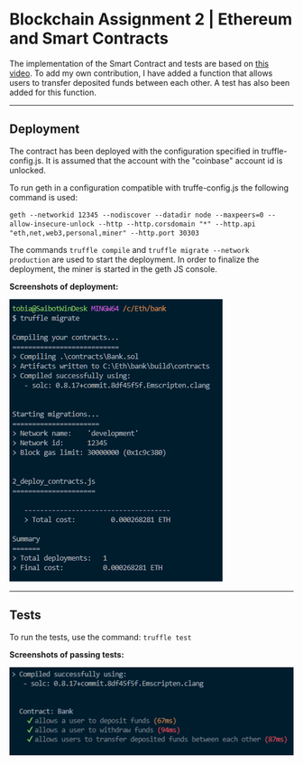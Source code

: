 # Blockchain Assignment 2 | Ethereum and Smart Contracts

The implementation of the Smart Contract and tests are based on [this video](https://www.youtube.com/watch?v=DKFVnGcMTD0&t=1074s). To add my own contribution, I have added a function that allows users to transfer deposited funds between each other. A test has also been added for this function.

---
## Deployment
The contract has been deployed with the configuration specified in truffle-config.js. It is assumed that the account with the "coinbase" account id is unlocked.

To run geth in a configuration compatible with truffe-config.js the following command is used:
```
geth --networkid 12345 --nodiscover --datadir node --maxpeers=0 --allow-insecure-unlock --http --http.corsdomain "*" --http.api "eth,net,web3,personal,miner" --http.port 30303
```

The commands `truffle compile` and `truffle migrate --network production` are used to start the deployment. In order to finalize the deployment, the miner is started in the geth JS console. 

**Screenshots of deployment:**

![Deployment Verification](./images/deployment.png)

---
## Tests
To run the tests, use the command: `truffle test`

**Screenshots of passing tests:**


![Tests Verification](./images/tests.png)